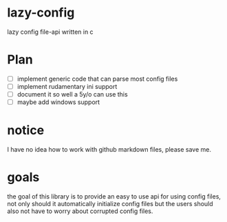 # lazy-config
lazy config file-api written in c

# Plan
- [ ] implement generic code that can parse most config files
- [ ] implement rudamentary ini support
- [ ] document it so well a 5y/o can use this
- [ ] maybe add windows support

# notice
I have no idea how to work with github markdown files, please save me.

# goals
the goal of this library is to provide an easy to use api for using config files, not only should it automatically initialize config files but the users should also not have to worry about corrupted config files.
